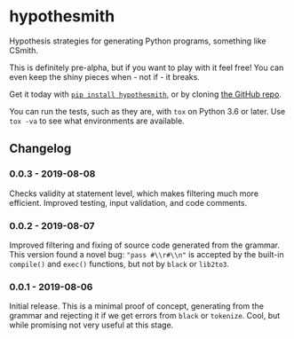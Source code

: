 # hypothesmith
Hypothesis strategies for generating Python programs, something like CSmith.

This is definitely pre-alpha, but if you want to play with it feel free!
You can even keep the shiny pieces when - not if - it breaks.

Get it today with [`pip install hypothesmith`](https://pypi.org/project/hypothesmith/),
or by cloning [the GitHub repo](https://github.com/Zac-HD/hypothesmith).

You can run the tests, such as they are, with `tox` on Python 3.6 or later.
Use `tox -va` to see what environments are available.

## Changelog

### 0.0.3 - 2019-08-08
Checks validity at statement level, which makes filtering much more efficient.
Improved testing, input validation, and code comments.

### 0.0.2 - 2019-08-07
Improved filtering and fixing of source code generated from the grammar.
This version found a novel bug: `"pass #\\r#\\n"` is accepted by the
built-in `compile()` and `exec()` functions, but not by `black` or `lib2to3`.

### 0.0.1 - 2019-08-06
Initial release.  This is a minimal proof of concept, generating from the
grammar and rejecting it if we get errors from `black` or `tokenize`.
Cool, but while promising not very useful at this stage.
